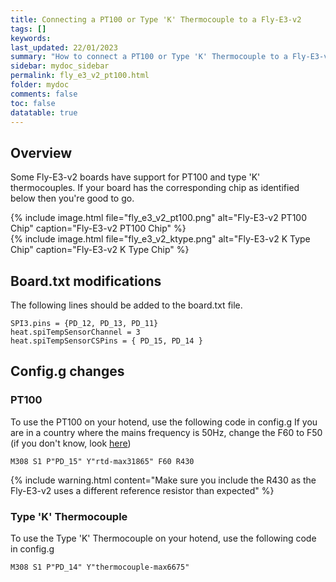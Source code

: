 ```yaml
---
title: Connecting a PT100 or Type 'K' Thermocouple to a Fly-E3-v2
tags: []
keywords: 
last_updated: 22/01/2023
summary: "How to connect a PT100 or Type 'K' Thermocouple to a Fly-E3-v2"
sidebar: mydoc_sidebar
permalink: fly_e3_v2_pt100.html
folder: mydoc
comments: false
toc: false
datatable: true
---
```


## Overview

Some Fly-E3-v2 boards have support for PT100 and type 'K' thermocouples. If your board has the corresponding chip as identified below then you're good to go.  

{% include image.html file="fly_e3_v2_pt100.png" alt="Fly-E3-v2 PT100 Chip" caption="Fly-E3-v2 PT100 Chip" %}  
{% include image.html file="fly_e3_v2_ktype.png" alt="Fly-E3-v2 K Type Chip" caption="Fly-E3-v2 K Type Chip" %}

## Board.txt modifications

The following lines should be added to the board.txt file.

```
SPI3.pins = {PD_12, PD_13, PD_11}
heat.spiTempSensorChannel = 3
heat.spiTempSensorCSPins = { PD_15, PD_14 }
```

## Config.g changes

### PT100

To use the PT100 on your hotend, use the following code in config.g
If you are in a country where the mains frequency is 50Hz, change the F60 to F50 (if you don't know, look [here](https://www.oaktreeproducts.com/img/product/description/List%20of%20Worldwide%20AC%20Voltages.pdf))

```
M308 S1 P"PD_15" Y"rtd-max31865" F60 R430
```

{% include warning.html content="Make sure you include the R430 as the Fly-E3-v2 uses a different reference resistor than expected" %}

### Type 'K' Thermocouple

To use the Type 'K' Thermocouple on your hotend, use the following code in config.g

```
M308 S1 P"PD_14" Y"thermocouple-max6675"
```